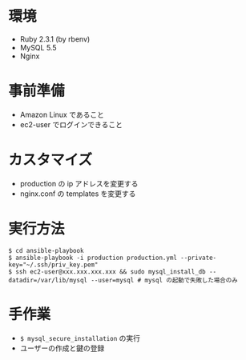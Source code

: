 # 環境
- Ruby 2.3.1 (by rbenv)
- MySQL 5.5
- Nginx

# 事前準備
- Amazon Linux であること
- ec2-user でログインできること

# カスタマイズ
- production の ip アドレスを変更する
- nginx.conf の templates を変更する

# 実行方法

    $ cd ansible-playbook
    $ ansible-playbook -i production production.yml --private-key="~/.ssh/priv_key.pem"
    $ ssh ec2-user@xxx.xxx.xxx.xxx && sudo mysql_install_db --datadir=/var/lib/mysql --user=mysql # mysql の起動で失敗した場合のみ

# 手作業
- `$ mysql_secure_installation` の実行
- ユーザーの作成と鍵の登録
